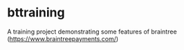 # bttraining

A training project demonstrating some features of braintree (https://www.braintreepayments.com/)
